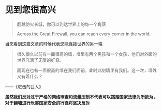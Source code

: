 # 见到您很高兴

> 翻越防火长城，你可以到达世界上的每一个角落
>
> Across the Great Firewall, you can reach every corner in the world.

当您看到这篇文章的时候代表您能连接世界的另一端

> 很久很久以前有一面很高的墙，墙里有两个男孩和一个女孩，他们对外面的世界充满了无限的好奇。
>
> 而现在也有一面很高的墙在我们面前，此时此刻墙里有我们。这一次，墙外又有着什么？

——《进击的巨人》

**虽然我们反对过于严格的网络审查和流量压制不代表可以践踏国家法律为所欲为，对于翻墙进行危害国家安全的行径将坚决反对**



